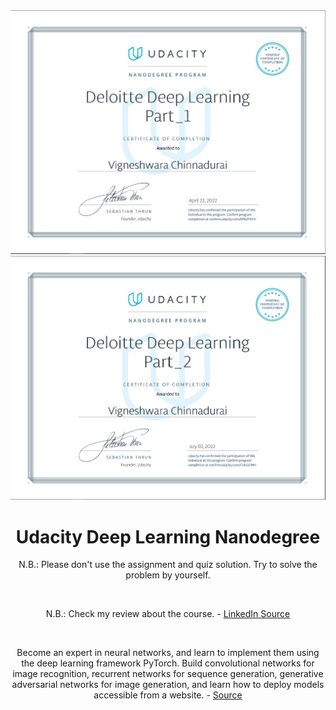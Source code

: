 <div align="center">
    <img src="./Certificates/Part_1_Certificate.JPG">
	<img src="./Certificates/Part_2_Certificate.JPG">
    <h1>Udacity Deep Learning Nanodegree</h1>
    <p>N.B.: Please don't use the assignment and quiz solution. Try to solve the problem by yourself.</p><br/>
	<p>N.B.: Check my review about the course. - <a href="https://www.linkedin.com/posts/vigneshwarac_i-recently-got-graduated-from-udacity-deep-activity-6951612268413411329-t5PD?utm_source=linkedin_share&utm_medium=member_desktop_web">LinkedIn Source</a></p><br/>
    <p>Become an expert in neural networks, and learn to implement them using the deep learning framework PyTorch. Build convolutional networks for image recognition, recurrent networks for sequence generation, generative adversarial networks for image generation, and learn how to deploy models accessible from a website. - <a href="https://www.udacity.com/course/deep-learning-nanodegree--nd101">Source</a></p>
	
</div>

